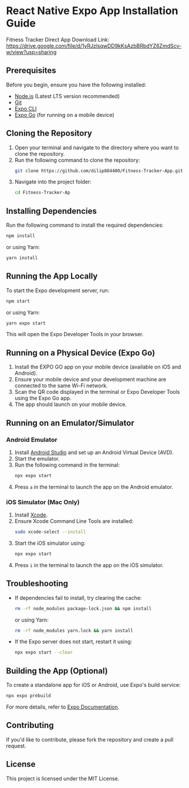 # React Native Expo App Installation Guide




  Fitness Tracker Direct App Download Link: https://drive.google.com/file/d/1yRJzlsqwDD9kKsAzbBRbdYZ6ZmdScv-w/view?usp=sharing




## Prerequisites
Before you begin, ensure you have the following installed:

- [Node.js](https://nodejs.org/) (Latest LTS version recommended)
- [Git](https://git-scm.com/)
- [Expo CLI](https://docs.expo.dev/get-started/installation/)
- [Expo Go](https://expo.dev/client) (for running on a mobile device)

## Cloning the Repository

1. Open your terminal and navigate to the directory where you want to clone the repository.
2. Run the following command to clone the repository:
   ```sh
   git clone https://github.com/dilip884400/Fitness-Tracker-App.git
   ```
3. Navigate into the project folder:
   ```sh
   cd Fitness-Tracker-Ap
   ```

## Installing Dependencies

Run the following command to install the required dependencies:
```sh
npm install
```

or using Yarn:
```sh
yarn install
```

## Running the App Locally

To start the Expo development server, run:
```sh
npm start
```

or using Yarn:
```sh
yarn expo start
```

This will open the Expo Developer Tools in your browser.

## Running on a Physical Device (Expo Go)

1. Install the EXPO GO app on your mobile device (available on iOS and Android).
2. Ensure your mobile device and your development machine are connected to the same Wi-Fi network.
3. Scan the QR code displayed in the terminal or Expo Developer Tools using the Expo Go app.
4. The app should launch on your mobile device.

## Running on an Emulator/Simulator

### Android Emulator

1. Install [Android Studio](https://developer.android.com/studio) and set up an Android Virtual Device (AVD).
2. Start the emulator.
3. Run the following command in the terminal:
   ```sh
   npx expo start
   ```
4. Press `a` in the terminal to launch the app on the Android emulator.

### iOS Simulator (Mac Only)

1. Install [Xcode](https://developer.apple.com/xcode/).
2. Ensure Xcode Command Line Tools are installed:
   ```sh
   sudo xcode-select --install
   ```
3. Start the iOS simulator using:
   ```sh
   npx expo start
   ```
4. Press `i` in the terminal to launch the app on the iOS simulator.

## Troubleshooting

- If dependencies fail to install, try clearing the cache:
  ```sh
  rm -rf node_modules package-lock.json && npm install
  ```
  or using Yarn:
  ```sh
  rm -rf node_modules yarn.lock && yarn install
  ```
- If the Expo server does not start, restart it using:
  ```sh
  npx expo start --clear
  ```

## Building the App (Optional)
To create a standalone app for iOS or Android, use Expo's build service:
```sh
npx expo prebuild
```
For more details, refer to [Expo Documentation](https://docs.expo.dev/build/introduction/).

## Contributing
If you'd like to contribute, please fork the repository and create a pull request.

## License
This project is licensed under the MIT License.

